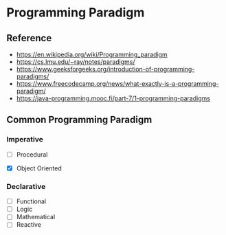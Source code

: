 # Programming Paradigm


## Reference

* https://en.wikipedia.org/wiki/Programming_paradigm
* https://cs.lmu.edu/~ray/notes/paradigms/
* https://www.geeksforgeeks.org/introduction-of-programming-paradigms/
* https://www.freecodecamp.org/news/what-exactly-is-a-programming-paradigm/
* https://java-programming.mooc.fi/part-7/1-programming-paradigms


## Common Programming Paradigm


### Imperative

* [ ] Procedural
* [x] Object Oriented


### Declarative

* [ ] Functional
* [ ] Logic
* [ ] Mathematical
* [ ] Reactive
